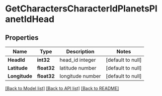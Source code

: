 # GetCharactersCharacterIdPlanetsPlanetIdHead

## Properties
Name | Type | Description | Notes
------------ | ------------- | ------------- | -------------
**HeadId** | **int32** | head_id integer | [default to null]
**Latitude** | **float32** | latitude number | [default to null]
**Longitude** | **float32** | longitude number | [default to null]

[[Back to Model list]](../README.md#documentation-for-models) [[Back to API list]](../README.md#documentation-for-api-endpoints) [[Back to README]](../README.md)


